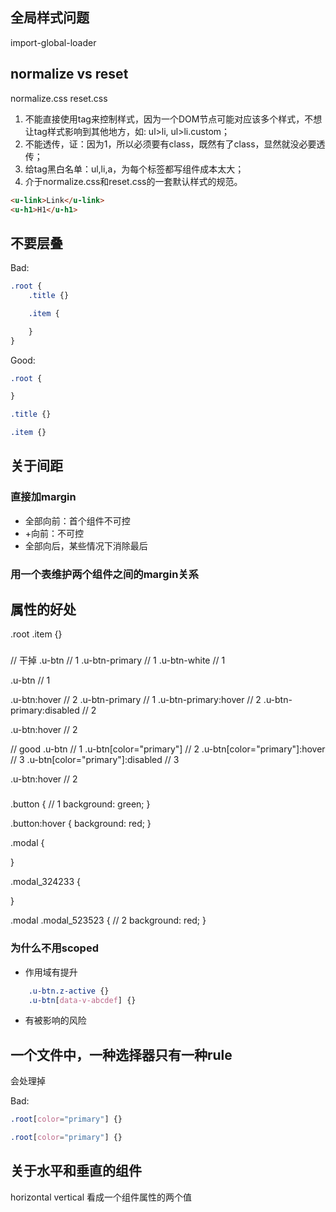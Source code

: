 ## 全局样式问题

import-global-loader

## normalize vs reset
normalize.css
reset.css

1. 不能直接使用tag来控制样式，因为一个DOM节点可能对应该多个样式，不想让tag样式影响到其他地方，如: ul>li, ul>li.custom；
2. 不能透传，证：因为1，所以必须要有class，既然有了class，显然就没必要透传；
3. 给tag黑白名单：ul,li,a，为每个标签都写组件成本太大；
4. 介于normalize.css和reset.css的一套默认样式的规范。

``` html
<u-link>Link</u-link>
<u-h1>H1</u-h1>
```

## 不要层叠

Bad:

``` scss
.root {
    .title {}

    .item {

    }
}
```

Good:

``` css
.root {

}

.title {}

.item {}
```

## 关于间距

### 直接加margin
- 全部向前：首个组件不可控
- +向前：不可控
- 全部向后，某些情况下消除最后

### 用一个表维护两个组件之间的margin关系

## 属性的好处

.root .item {}

###

// 干掉
.u-btn // 1
.u-btn-primary // 1
.u-btn-white // 1

.u-btn // 1


.u-btn:hover // 2
.u-btn-primary // 1
.u-btn-primary:hover // 2
.u-btn-primary:disabled // 2

.u-btn:hover // 2

// good
.u-btn // 1
.u-btn[color="primary"] // 2
.u-btn[color="primary"]:hover // 3
.u-btn[color="primary"]:disabled // 3

.u-btn:hover // 2



###

.button { // 1
    background: green;
}

.button:hover {
    background: red;
}

.modal {

}

.modal_324233 {

}

.modal .modal_523523 { // 2
    background: red;
}

### 为什么不用scoped
- 作用域有提升
``` css
    .u-btn.z-active {}
    .u-btn[data-v-abcdef] {}
```
- 有被影响的风险

## 一个文件中，一种选择器只有一种rule

会处理掉

Bad:
``` css
.root[color="primary"] {}

.root[color="primary"] {}
```

## 关于水平和垂直的组件

horizontal vertical 看成一个组件属性的两个值
